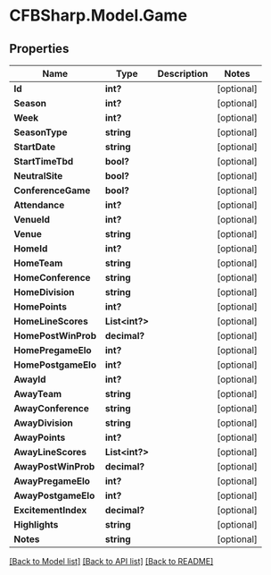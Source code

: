 # CFBSharp.Model.Game
## Properties

Name | Type | Description | Notes
------------ | ------------- | ------------- | -------------
**Id** | **int?** |  | [optional] 
**Season** | **int?** |  | [optional] 
**Week** | **int?** |  | [optional] 
**SeasonType** | **string** |  | [optional] 
**StartDate** | **string** |  | [optional] 
**StartTimeTbd** | **bool?** |  | [optional] 
**NeutralSite** | **bool?** |  | [optional] 
**ConferenceGame** | **bool?** |  | [optional] 
**Attendance** | **int?** |  | [optional] 
**VenueId** | **int?** |  | [optional] 
**Venue** | **string** |  | [optional] 
**HomeId** | **int?** |  | [optional] 
**HomeTeam** | **string** |  | [optional] 
**HomeConference** | **string** |  | [optional] 
**HomeDivision** | **string** |  | [optional] 
**HomePoints** | **int?** |  | [optional] 
**HomeLineScores** | **List&lt;int?&gt;** |  | [optional] 
**HomePostWinProb** | **decimal?** |  | [optional] 
**HomePregameElo** | **int?** |  | [optional] 
**HomePostgameElo** | **int?** |  | [optional] 
**AwayId** | **int?** |  | [optional] 
**AwayTeam** | **string** |  | [optional] 
**AwayConference** | **string** |  | [optional] 
**AwayDivision** | **string** |  | [optional] 
**AwayPoints** | **int?** |  | [optional] 
**AwayLineScores** | **List&lt;int?&gt;** |  | [optional] 
**AwayPostWinProb** | **decimal?** |  | [optional] 
**AwayPregameElo** | **int?** |  | [optional] 
**AwayPostgameElo** | **int?** |  | [optional] 
**ExcitementIndex** | **decimal?** |  | [optional] 
**Highlights** | **string** |  | [optional] 
**Notes** | **string** |  | [optional] 

[[Back to Model list]](../README.md#documentation-for-models) [[Back to API list]](../README.md#documentation-for-api-endpoints) [[Back to README]](../README.md)

